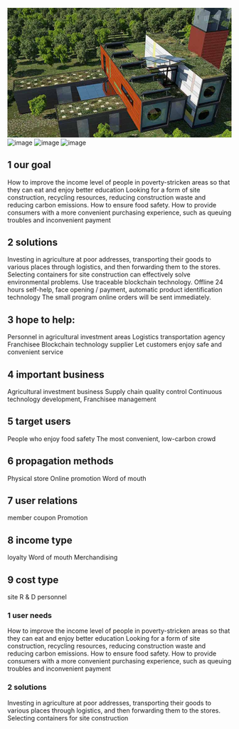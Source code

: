 

![image](https://github.com/jzyadmin/yipan/blob/master/docs/image/01.png)
![image](https://github.com/jzyadmin/yipan/blob/master/docs/image/02.png)
![image](https://github.com/jzyadmin/yipan/blob/master/docs/image/03.png)
![image](https://github.com/jzyadmin/yipan/blob/master/docs/image/04.png)
## 1 our goal
How to improve the income level of people in poverty-stricken areas so that they can eat and enjoy better education
Looking for a form of site construction, recycling resources, reducing construction waste and reducing carbon emissions.
How to ensure food safety.
How to provide consumers with a more convenient purchasing experience, such as queuing troubles and inconvenient payment
 
## 2 solutions
Investing in agriculture at poor addresses, transporting their goods to various places through logistics, and then forwarding them to the stores.
Selecting containers for site construction can effectively solve environmental problems.
Use traceable blockchain technology.
Offline 24 hours self-help, face opening / payment, automatic product identification technology
The small program online orders will be sent immediately.
 
## 3 hope to help:
Personnel in agricultural investment areas
Logistics transportation agency
Franchisee
Blockchain technology supplier
Let customers enjoy safe and convenient service
 
 
## 4 important business
Agricultural investment business
Supply chain quality control
Continuous technology development,
Franchisee management
 
## 5 target users
People who enjoy food safety
The most convenient, low-carbon crowd
 
## 6 propagation methods
Physical store
Online promotion
Word of mouth
 
## 7 user relations
member
coupon
Promotion
 
## 8 income type
loyalty
Word of mouth
Merchandising
 
## 9 cost type
site
R & D personnel
### 1 user needs
How to improve the income level of people in poverty-stricken areas so that they can eat and enjoy better education
Looking for a form of site construction, recycling resources, reducing construction waste and reducing carbon emissions.
How to ensure food safety.
How to provide consumers with a more convenient purchasing experience, such as queuing troubles and inconvenient payment
 
### 2 solutions
Investing in agriculture at poor addresses, transporting their goods to various places through logistics, and then forwarding them to the stores.
Selecting containers for site construction 
